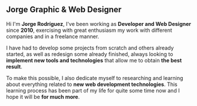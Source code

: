 ## Jorge Graphic & Web Designer

Hi I'm **Jorge Rodríguez**, I've been working as **Developer and Web Designer** since **2010**, exercising with great enthusiasm my work with different companies and in a freelance manner.

I have had to develop some projects from scratch and others already started, as well as redesign some already finished, always looking to **implement new tools and technologies** that allow me to obtain **the best result**.

To make this possible, I also dedicate myself to researching and learning about everything related to **new web development technologies**. This learning process has been part of my life for quite some time now and I hope it will be **for much more**.

<!--
**JorgeGWD/jorgegwd** is a ✨ _special_ ✨ repository because its `README.md` (this file) appears on your GitHub profile.

Here are some ideas to get you started:

- 🔭 I’m currently working on ...
- 🌱 I’m currently learning ...
- 👯 I’m looking to collaborate on ...
- 🤔 I’m looking for help with ...
- 💬 Ask me about ...
- 📫 How to reach me: ...
- 😄 Pronouns: ...
- ⚡ Fun fact: ...
-->
